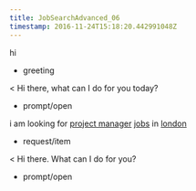 ```yaml
---
title: JobSearchAdvanced_06
timestamp: 2016-11-24T15:18:20.442991048Z
---
```


hi
* greeting

< Hi there, what can I do for you today?
* prompt/open

i am looking for [project manager](jobrole) [jobs](jobrole) in [london](location)
* request/item

< Hi there. What can I do for you?
* prompt/open
